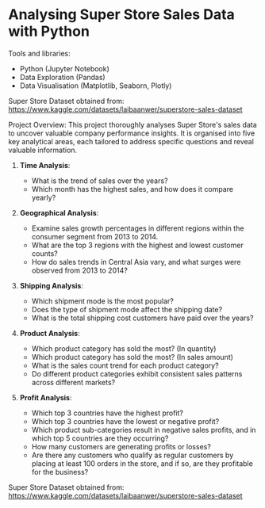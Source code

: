 # Analysing Super Store Sales Data with Python

Tools and libraries: 
* Python (Jupyter Notebook)
* Data Exploration (Pandas)
* Data Visualisation (Matplotlib, Seaborn, Plotly)

Super Store Dataset obtained from: https://www.kaggle.com/datasets/laibaanwer/superstore-sales-dataset 

Project Overview:
This project thoroughly analyses Super Store's sales data to uncover valuable company performance insights. It is organised into five key analytical areas, each tailored to address specific questions and reveal valuable information.

1. **Time Analysis**:
   - What is the trend of sales over the years?
   - Which month has the highest sales, and how does it compare yearly?

2. **Geographical Analysis**:
   - Examine sales growth percentages in different regions within the consumer segment from 2013 to 2014.
   - What are the top 3 regions with the highest and lowest customer counts?
   - How do sales trends in Central Asia vary, and what surges were observed from 2013 to 2014?


3. **Shipping Analysis**:
   - Which shipment mode is the most popular?
   - Does the type of shipment mode affect the shipping date?
   - What is the total shipping cost customers have paid over the years?

4. **Product Analysis**:
   - Which product category has sold the most? (In quantity)
   - Which product category has sold the most? (In sales amount)
   - What is the sales count trend for each product category?
   - Do different product categories exhibit consistent sales patterns across different markets?

5. **Profit Analysis**:
   - Which top 3 countries have the highest profit? 
   - Which top 3 countries have the lowest or negative profit?
   - Which product sub-categories result in negative sales profits, and in which top 5 countries are they occurring?
   - How many customers are generating profits or losses?
   - Are there any customers who qualify as regular customers by placing at least 100 orders in the store, and if so, are they profitable for the business?

Super Store Dataset obtained from: https://www.kaggle.com/datasets/laibaanwer/superstore-sales-dataset 











